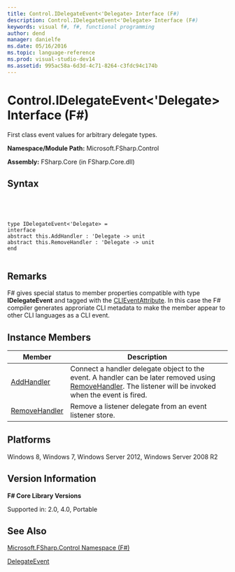 ```yaml
---
title: Control.IDelegateEvent<'Delegate> Interface (F#)
description: Control.IDelegateEvent<'Delegate> Interface (F#)
keywords: visual f#, f#, functional programming
author: dend
manager: danielfe
ms.date: 05/16/2016
ms.topic: language-reference
ms.prod: visual-studio-dev14
ms.assetid: 995ac58a-6d3d-4c71-8264-c3fdc94c174b 
---
```


# Control.IDelegateEvent<'Delegate> Interface (F#)

First class event values for arbitrary delegate types.

**Namespace/Module Path:** Microsoft.FSharp.Control

**Assembly:** FSharp.Core (in FSharp.Core.dll)


## Syntax



```




type IDelegateEvent<'Delegate> =
interface
abstract this.AddHandler : 'Delegate -> unit
abstract this.RemoveHandler : 'Delegate -> unit
end


```





## Remarks
F# gives special status to member properties compatible with type **IDelegateEvent** and tagged with the [CLIEventAttribute](http://msdn.microsoft.com/en-us/library/d359f1dd-ffa5-42fb-8808-b4c8131a0333). In this case the F# compiler generates approriate CLI metadata to make the member appear to other CLI languages as a CLI event.


## Instance Members


|Member|Description|
|------|-----------|
|[AddHandler](http://msdn.microsoft.com/en-us/library/15ff9fc8-43e6-456f-b0f7-5cd104bb6d9a)|Connect a handler delegate object to the event. A handler can be later removed using [RemoveHandler](http://msdn.microsoft.com/en-us/library/a5fd2289-29ef-4c8e-bf67-14d6fbed38b2). The listener will be invoked when the event is fired.|
|[RemoveHandler](http://msdn.microsoft.com/en-us/library/a5fd2289-29ef-4c8e-bf67-14d6fbed38b2)|Remove a listener delegate from an event listener store.|

## Platforms
Windows 8, Windows 7, Windows Server 2012, Windows Server 2008 R2


## Version Information
**F# Core Library Versions**

Supported in: 2.0, 4.0, Portable




## See Also
[Microsoft.FSharp.Control Namespace &#40;F&#35;&#41;](Microsoft.FSharp.Control-Namespace-%5BFSharp%5D.md)

[DelegateEvent](http://msdn.microsoft.com/en-us/library/d5c57485-4db6-4fd0-b93e-d96a99dc1051)

